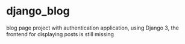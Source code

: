 # django_blog
 blog page project with authentication application, using Django 3, the frontend for displaying posts is still missing
